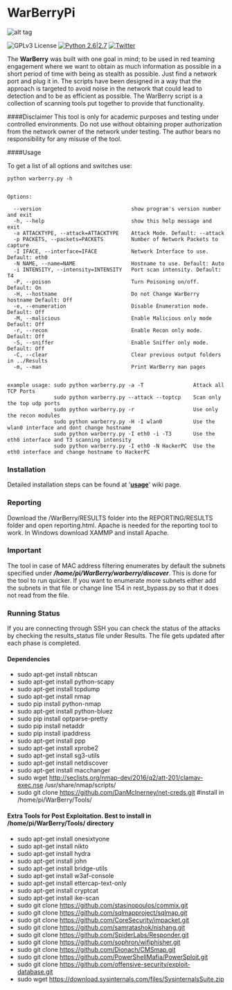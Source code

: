# WarBerryPi 
![alt tag](https://github.com/secgroundzero/warberry/blob/master/SCREENS/Warberry_Logo_Transparent.png)

![GPLv3 License](https://img.shields.io/badge/License-GPLv3-red.svg)
[![Python 2.6|2.7](https://img.shields.io/badge/python-2.6|2.7-yellow.svg)](https://www.python.org/)
[![Twitter](https://img.shields.io/badge/twitter-@sec_groundzero-blue.svg)](https://twitter.com/sec_groundzero)


The **WarBerry** was built with one goal in mind; to be used in red teaming engagement where we want to obtain as much information 
as possible in a short period of time with being as stealth as possible. 
Just find a network port and plug it in. The scripts have been designed in a way that the approach is targeted to avoid noise 
in the network that could lead to detection and to be as efficient as possible. 
The WarBerry script is a collection of scanning tools put together to provide that functionality.



####Disclaimer
This tool is only for academic purposes and testing  under controlled environments. Do not use without obtaining proper authorization
from the network owner of the network under testing.
The author bears no responsibility for any misuse of the tool.


####Usage

To get a list of all options and switches use:

```python warberry.py -h```

```

Options:

  --version                             show program's version number and exit
  -h, --help                            show this help message and exit
  -a ATTACKTYPE, --attack=ATTACKTYPE    Attack Mode. Default: --attack
  -p PACKETS, --packets=PACKETS         Number of Network Packets to capture
  -I IFACE, --interface=IFACE           Network Interface to use. Default: eth0
  -N NAME, --name=NAME                  Hostname to use. Default: Auto
  -i INTENSITY, --intensity=INTENSITY   Port scan intensity. Default: T4
  -P, --poison                          Turn Poisoning on/off. Default: On
  -H, --hostname                        Do not Change WarBerry hostname Default: Off
  -e, --enumeration                     Disable Enumeration mode. Default: Off
  -M, --malicious                       Enable Malicious only mode Default: Off
  -r, --recon                           Enable Recon only mode. Default: Off
  -S, --sniffer                         Enable Sniffer only mode. Default: Off
  -C, --clear                           Clear previous output folders in ../Results
  -m, --man                             Print WarBerry man pages


example usage: sudo python warberry.py -a -T                Attack all TCP Ports
               sudo python warberry.py --attack --toptcp    Scan only the top udp ports
               sudo python warberry.py -r                   Use only the recon modules
               sudo python warberry.py -H -I wlan0          Use the wlan0 interface and dont change hostname
               sudo python warberry.py -I eth0 -i -T3       Use the eth0 interface and T3 scanning intensity
               sudo python warberry.py -I eth0 -N HackerPC  Use the eth0 interface and change hostname to HackerPC

```


### Installation

Detailed installation steps can be found at '**[usage](https://github.com/secgroundzero/warberry/wiki/installation)**' wiki page.



### Reporting 
Download the /WarBerry/RESULTS folder into the REPORTING/RESULTS folder and open reporting.html.
Apache is needed for the reporting tool to work. In Windows download XAMMP and install Apache.


### Important

The tool in case of MAC address filtering enumerates by default the subnets specified under ***/home/pi/WarBerry/warberry/discover***.
This is done for the tool to run quicker.
If you want to enumerate more subnets either add the subnets in that file or change line 154 in rest_bypass.py so that it does not
read from the file.


### Running Status

If you are connecting through SSH you can check the status of the attacks by checking the results_status file under Results. The file gets
updated after each phase is completed.


#### Dependencies

- sudo apt-get install nbtscan 
- sudo apt-get install python-scapy 
- sudo apt-get install tcpdump 
- sudo apt-get install nmap 
- sudo pip install python-nmap 
- sudo apt-get install python-bluez
- sudo pip install optparse-pretty
- sudo pip install netaddr
- sudo pip install ipaddress 
- sudo apt-get install ppp 
- sudo apt-get install xprobe2
- sudo apt-get install sg3-utils 
- sudo apt-get install netdiscover 
- sudo apt-get install macchanger 
- sudo wget http://seclists.org/nmap-dev/2016/q2/att-201/clamav-exec.nse  /usr/share/nmap/scripts/
- sudo git clone https://github.com/DanMcInerney/net-creds.git #install in /home/pi/WarBerry/Tools/


#### Extra Tools for Post Exploitation. Best to install in /home/pi/WarBerry/Tools/ directory

- sudo apt-get install onesixtyone
- sudo apt-get install nikto
- sudo apt-get install hydra
- sudo apt-get install john
- sudo apt-get install bridge-utils
- sudo apt-get install w3af-console
- sudo apt-get install ettercap-text-only
- sudo apt-get install cryptcat
- sudo apt-get install ike-scan
- sudo git clone https://github.com/stasinopoulos/commix.git 
- sudo git clone https://github.com/sqlmapproject/sqlmap.git 
- sudo git clone https://github.com/CoreSecurity/impacket.git
- sudo git clone https://github.com/samratashok/nishang.git
- sudo git clone https://github.com/SpiderLabs/Responder.git
- sudo git clone https://github.com/sophron/wifiphisher.git
- sudo git clone https://github.com/Dionach/CMSmap.git
- sudo git clone https://github.com/PowerShellMafia/PowerSploit.git
- sudo git clone https://github.com/offensive-security/exploit-database.git
- sudo wget https://download.sysinternals.com/files/SysinternalsSuite.zip


 
